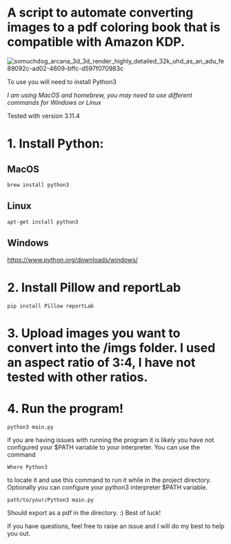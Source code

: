 <h1>A script to automate converting images to a pdf coloring book that is compatible with Amazon KDP.</h1>

![somuchdog_arcana_3d_3d_render_highly_detailed_32k_uhd_as_an_adu_fe89092c-ad02-4609-bffc-d597f070983c](https://github.com/SOMUCHDOG/ImgToColoringBook/assets/35353414/6eb15a42-0057-4c2d-85e5-9fe5562c9260)


To use you will need to install Python3

*I am using MacOS and homebrew, you may need to use different commands for Windows or Linux*

Tested with version 3.11.4

# 1. Install Python:

## MacOS
```
brew install python3
```
## Linux
```
apt-get install python3
```
## Windows
https://www.python.org/downloads/windows/


# 2. Install Pillow and reportLab
```
pip install Pillow reportLab
```

# 3. Upload images you want to convert into the /imgs folder. I used an aspect ratio of 3:4, I have not tested with other ratios.

# 4. Run the program!

```
python3 main.py
```

if you are having issues with running the program it is likely you have not configured your $PATH variable to your interpreter.
You can use the command
```
Where Python3
```
to locate it and use this command to run it while in the project directory. Optionally you can configure your python3 interpreter $PATH variable.
```
path/to/your/Python3 main.py
```
Should export as a pdf in the directory. :) Best of luck!

If you have questions, feel free to raise an issue and I will do my best to help you out.


